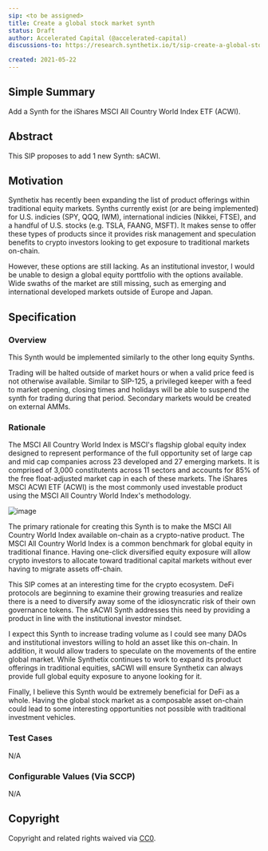 ```yaml
---
sip: <to be assigned>
title: Create a global stock market synth
status: Draft
author: Accelerated Capital (@accelerated-capital)
discussions-to: https://research.synthetix.io/t/sip-create-a-global-stock-market-synth/410

created: 2021-05-22
---
```


<!--You can leave these HTML comments in your merged SIP and delete the visible duplicate text guides, they will not appear and may be helpful to refer to if you edit it again. This is the suggested template for new SIPs. Note that an SIP number will be assigned by an editor. When opening a pull request to submit your SIP, please use an abbreviated title in the filename, `sip-draft_title_abbrev.md`. The title should be 44 characters or less.-->

## Simple Summary
<!--"If you can't explain it simply, you don't understand it well enough." Simply describe the outcome the proposed changes intends to achieve. This should be non-technical and accessible to a casual community member.-->
Add a Synth for the iShares MSCI All Country World Index ETF (ACWI).

## Abstract
<!--A short (~200 word) description of the proposed change, the abstract should clearly describe the proposed change. This is what *will* be done if the SIP is implemented, not *why* it should be done or *how* it will be done. If the SIP proposes deploying a new contract, write, "we propose to deploy a new contract that will do x".-->
This SIP proposes to add 1 new Synth: sACWI.

## Motivation
<!--This is the problem statement. This is the *why* of the SIP. It should clearly explain *why* the current state of the protocol is inadequate.  It is critical that you explain *why* the change is needed, if the SIP proposes changing how something is calculated, you must address *why* the current calculation is innaccurate or wrong. This is not the place to describe how the SIP will address the issue!-->
Synthetix has recently been expanding the list of product offerings within traditional equity markets. Synths currently exist (or are being implemented) for U.S. indicies (SPY, QQQ, IWM), international indicies (Nikkei, FTSE), and a handful of U.S. stocks (e.g. TSLA, FAANG, MSFT). It makes sense to offer these types of products since it provides risk management and speculation benefits to crypto investors looking to get exposure to traditional markets on-chain. 
  
However, these options are still lacking. As an institutional investor, I would be unable to design a global equity porttfolio with the options available. Wide swaths of the market are still missing, such as emerging and international developed markets outside of Europe and Japan. 

## Specification
<!--The specification should describe the syntax and semantics of any new feature, there are five sections
1. Overview
2. Rationale
3. Technical Specification
4. Test Cases
5. Configurable Values
-->

### Overview
<!--This is a high level overview of *how* the SIP will solve the problem. The overview should clearly describe how the new feature will be implemented.-->
This Synth would be implemented similarly to the other long equity Synths. 

Trading will be halted outside of market hours or when a valid price feed is not otherwise available. Similar to SIP-125, a privileged keeper with a feed to market opening, closing times and holidays will be able to suspend the synth for trading during that period. Secondary markets would be created on external AMMs. 

### Rationale
<!--This is where you explain the reasoning behind how you propose to solve the problem. Why did you propose to implement the change in this way, what were the considerations and trade-offs. The rationale fleshes out what motivated the design and why particular design decisions were made. It should describe alternate designs that were considered and related work. The rationale may also provide evidence of consensus within the community, and should discuss important objections or concerns raised during discussion.-->
The MSCI All Country World Index is MSCI's flagship global equity index designed to represent performance of the full opportunity set of large cap and mid cap companies across 23 developed and 27 emerging markets. It is comprised of 3,000 constitutents across 11 sectors and accounts for 85% of the free float-adjusted market cap in each of these markets. The iShares MSCI ACWI ETF (ACWI) is the most commonly used investable product using the MSCI All Country World Index's methodology.

  ![image](https://user-images.githubusercontent.com/83479596/119246752-efc28f00-bb38-11eb-8e75-3983208993c4.png)

  
The primary rationale for creating this Synth is to make the MSCI All Country World Index available on-chain as a crypto-native product. The MSCI All Country World Index is a common benchmark for global equity in traditional finance. Having one-click diversified equity exposure will allow crypto investors to allocate toward traditional capital markets without ever having to migrate assets off-chain.
  
This SIP comes at an interesting time for the crypto ecosystem. DeFi protocols are beginning to examine their growing treasuries and realize there is a need to diversify away some of the idiosyncratic risk of their own governance tokens. The sACWI Synth addresses this need by providing a product in line with the institutional investor mindset.
  
I expect this Synth to increase trading volume as I could see many DAOs and institutional investors willing to hold an asset like this on-chain. In addition, it would allow traders to speculate on the movements of the entire global market. While Synthetix continues to work to expand its product offerings in traditional equities, sACWI will ensure Synthetix can always provide full global equity exposure to anyone looking for it.
  
Finally, I believe this Synth would be extremely beneficial for DeFi as a whole. Having the global stock market as a composable asset on-chain could lead to some interesting opportunities not possible with traditional investment vehicles. 
  
### Test Cases
<!--Test cases for an implementation are mandatory for SIPs but can be included with the implementation..-->
N/A

### Configurable Values (Via SCCP)
<!--Please list all values configurable via SCCP under this implementation.-->
N/A

## Copyright
Copyright and related rights waived via [CC0](https://creativecommons.org/publicdomain/zero/1.0/).
